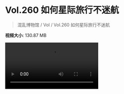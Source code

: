 # Vol.260 如何星际旅行不迷航

> 混乱博物馆 / Vol / Vol.260 如何星际旅行不迷航

**视频大小**: 130.87 MB

<div class="video"><video src="https://file.hsyhx.top/video/260.mp4" controls preload>🤔 您的浏览器不支持 video 标签</video></div>